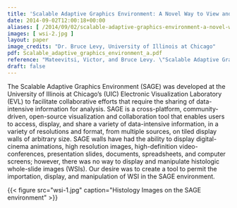 ```yaml
---
title: 'Scalable Adaptive Graphics Environment: A Novel Way to View and Manipulate Whole-Slide Images'
date: 2014-09-02T12:00:18+00:00
aliases: [ /2014/09/02/scalable-adaptive-graphics-environment-a-novel-way-to-view-and-manipulate-whole-slide-images/ ]
images: [ wsi-2.jpg ]
layout: paper
image_credits: "Dr. Bruce Levy, University of Illinois at Chicago"
pdf: Scalable_adaptive_graphics_environment_a.pdf
reference: "Mateevitsi, Victor, and Bruce Levy. \"Scalable Adaptive Graphics Environment: A Novel Way to View and Manipulate Whole-Slide Images.\" Analytical Cellular Pathology 2014 (2014)."
draft: false
---
```

The Scalable Adaptive Graphics Environment (SAGE) was developed at the University of Illinois at Chicago’s (UIC) Electronic Visualization Laboratory (EVL) to facilitate collaborative efforts that require the sharing of data-intensive information for analysis. SAGE is a cross-platform, community-driven, open-source visualization and collaboration tool that enables users to access, display, and share a variety of data-intensive information, in a variety of resolutions and format, from multiple sources, on tiled display walls of arbitrary size. SAGE walls have had the ability to display digital-cinema animations, high resolution images, high-definition video-conferences, presentation slides, documents, spreadsheets, and computer screens; however, there was no way to display and manipulate histologic whole-slide images (WSIs). Our desire was to create a tool to permit the importation, display, and manipulation of WSI in the SAGE environment.

{{< figure src="wsi-1.jpg" caption="Histology Images on the SAGE environment" >}}
